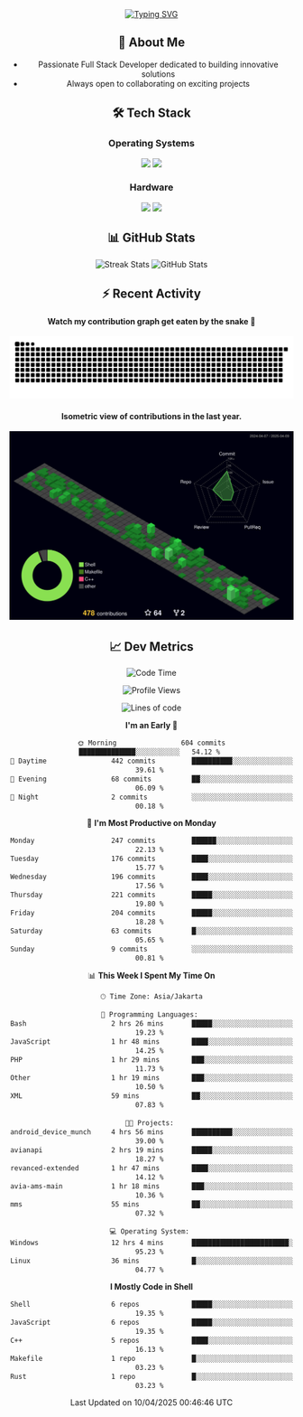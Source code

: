<div align="center" style="max-width: 900px; margin: auto;">
<a href="https://github.com/thunderkex">
  <img src="https://readme-typing-svg.herokuapp.com?font=Fira+Code&pause=1000&center=true&vCenter=true&width=435&lines=Ha+ha!+I+am+here!;Told+you+a+storm+was+coming!" alt="Typing SVG" />
</a>

## 👋 About Me
- Passionate Full Stack Developer dedicated to building innovative solutions
- Always open to collaborating on exciting projects

## 🛠️ Tech Stack
### Operating Systems
<a href="#"><img src="https://img.shields.io/badge/Linux-FCC624?style=flat&logo=linux&logoColor=black"></a>
<a href="#"><img src="https://img.shields.io/badge/Windows-0078D6?style=flat&logo=windows&logoColor=white"></a>

### Hardware
<a href="#"><img src="https://img.shields.io/badge/Raspberry%20Pi-C51A4A?style=flat&logo=raspberrypi&logoColor=white"></a>
<a href="#"><img src="https://img.shields.io/badge/Arduino-00979D?style=flat&logo=Arduino&logoColor=white"></a>

## 📊 GitHub Stats
<div align="center">
  <img src="https://streak-stats.demolab.com?user=thunderkex&theme=tokyonight-duo&border_radius=20" alt="Streak Stats" />
  <img src="https://github-readme-stats.vercel.app/api?username=thunderkex&show_icons=true&theme=tokyonight&border_radius=20" alt="GitHub Stats" />
</div>

## ⚡ Recent Activity
<h4>Watch my contribution graph get eaten by the snake 🐍</h4>
<img width="600em" alt="thunderkex's Github commit snake" src="https://raw.githubusercontent.com/thunderkex/thunderkex/output/grid-snake-ov.svg" />

<h4>Isometric view of contributions in the last year.</h4>
<a href="./profile-3d-contrib/profile-night-green.svg">
	<img width="600em" src="./profile-3d-contrib/profile-night-green.svg">
</a>

## 📈 Dev Metrics
<!--START_SECTION:waka-->
![Code Time](http://img.shields.io/badge/Code%20Time-1%2C160%20hrs%207%20mins-blue)

![Profile Views](http://img.shields.io/badge/Profile%20Views-1-blue)

![Lines of code](https://img.shields.io/badge/From%20Hello%20World%20I%27ve%20Written-3.4%20million%20lines%20of%20code-blue)

**I'm an Early 🐤** 

```text
🌞 Morning                604 commits         ██████████████░░░░░░░░░░░   54.12 % 
🌆 Daytime                442 commits         ██████████░░░░░░░░░░░░░░░   39.61 % 
🌃 Evening                68 commits          ██░░░░░░░░░░░░░░░░░░░░░░░   06.09 % 
🌙 Night                  2 commits           ░░░░░░░░░░░░░░░░░░░░░░░░░   00.18 % 
```
📅 **I'm Most Productive on Monday** 

```text
Monday                   247 commits         ██████░░░░░░░░░░░░░░░░░░░   22.13 % 
Tuesday                  176 commits         ████░░░░░░░░░░░░░░░░░░░░░   15.77 % 
Wednesday                196 commits         ████░░░░░░░░░░░░░░░░░░░░░   17.56 % 
Thursday                 221 commits         █████░░░░░░░░░░░░░░░░░░░░   19.80 % 
Friday                   204 commits         █████░░░░░░░░░░░░░░░░░░░░   18.28 % 
Saturday                 63 commits          █░░░░░░░░░░░░░░░░░░░░░░░░   05.65 % 
Sunday                   9 commits           ░░░░░░░░░░░░░░░░░░░░░░░░░   00.81 % 
```


📊 **This Week I Spent My Time On** 

```text
🕑︎ Time Zone: Asia/Jakarta

💬 Programming Languages: 
Bash                     2 hrs 26 mins       █████░░░░░░░░░░░░░░░░░░░░   19.23 % 
JavaScript               1 hr 48 mins        ████░░░░░░░░░░░░░░░░░░░░░   14.25 % 
PHP                      1 hr 29 mins        ███░░░░░░░░░░░░░░░░░░░░░░   11.73 % 
Other                    1 hr 19 mins        ███░░░░░░░░░░░░░░░░░░░░░░   10.50 % 
XML                      59 mins             ██░░░░░░░░░░░░░░░░░░░░░░░   07.83 % 

🐱‍💻 Projects: 
android_device_munch     4 hrs 56 mins       ██████████░░░░░░░░░░░░░░░   39.00 % 
avianapi                 2 hrs 19 mins       █████░░░░░░░░░░░░░░░░░░░░   18.27 % 
revanced-extended        1 hr 47 mins        ████░░░░░░░░░░░░░░░░░░░░░   14.12 % 
avia-ams-main            1 hr 18 mins        ███░░░░░░░░░░░░░░░░░░░░░░   10.36 % 
mms                      55 mins             ██░░░░░░░░░░░░░░░░░░░░░░░   07.32 % 

💻 Operating System: 
Windows                  12 hrs 4 mins       ████████████████████████░   95.23 % 
Linux                    36 mins             █░░░░░░░░░░░░░░░░░░░░░░░░   04.77 % 
```

**I Mostly Code in Shell** 

```text
Shell                    6 repos             █████░░░░░░░░░░░░░░░░░░░░   19.35 % 
JavaScript               6 repos             █████░░░░░░░░░░░░░░░░░░░░   19.35 % 
C++                      5 repos             ████░░░░░░░░░░░░░░░░░░░░░   16.13 % 
Makefile                 1 repo              █░░░░░░░░░░░░░░░░░░░░░░░░   03.23 % 
Rust                     1 repo              █░░░░░░░░░░░░░░░░░░░░░░░░   03.23 % 
```




 Last Updated on 10/04/2025 00:46:46 UTC
<!--END_SECTION:waka-->
</div>
